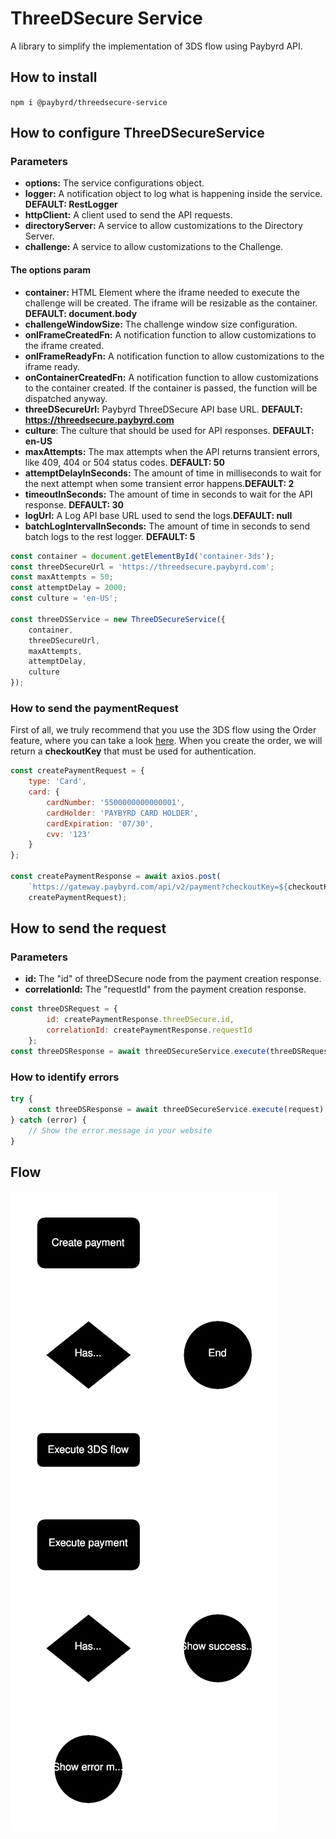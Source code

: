 # ThreeDSecure Service

A library to simplify the implementation of 3DS flow using Paybyrd API.

## How to install

```npm i @paybyrd/threedsecure-service```

## How to configure ThreeDSecureService

### Parameters

* **options:** The service configurations object.
* **logger:** A notification object to log what is happening inside the service. **DEFAULT: RestLogger**
* **httpClient:** A client used to send the API requests.
* **directoryServer:** A service to allow customizations to the Directory Server.
* **challenge:** A service to allow customizations to the Challenge.

#### The options param

* **container:** HTML Element where the iframe needed to execute the challenge will be created. The iframe will be resizable as the container. 
**DEFAULT: document.body**
* **challengeWindowSize:** The challenge window size configuration.
* **onIFrameCreatedFn:** A notification function to allow customizations to the iframe created.
* **onIFrameReadyFn:** A notification function to allow customizations to the iframe ready.
* **onContainerCreatedFn:** A notification function to allow customizations to the container created. If the container is passed, the function will be dispatched anyway.
* **threeDSecureUrl:** Paybyrd ThreeDSecure API base URL. **DEFAULT: https://threedsecure.paybyrd.com**
* **culture**: The culture that should be used for API responses. **DEFAULT: en-US**
* **maxAttempts:** The max attempts when the API returns transient errors, like 409, 404 or 504 status codes. **DEFAULT: 50**
* **attemptDelayInSeconds:** The amount of time in milliseconds to wait for the next attempt when some transient error happens.**DEFAULT: 2**
* **timeoutInSeconds:** The amount of time in seconds to wait for the API response. **DEFAULT: 30**
* **logUrl:** A Log API base URL used to send the logs.**DEFAULT: null**
* **batchLogIntervalInSeconds:** The amount of time in seconds to send batch logs to the rest logger. **DEFAULT: 5**


```js
const container = document.getElementById('container-3ds');
const threeDSecureUrl = 'https://threedsecure.paybyrd.com';
const maxAttempts = 50;
const attemptDelay = 2000;
const culture = 'en-US';

const threeDSService = new ThreeDSecureService({
    container,
    threeDSecureUrl,
    maxAttempts,
    attemptDelay,
    culture
});
```

### How to send the paymentRequest

First of all, we truly recommend that you use the 3DS flow using the Order feature, where you can take a look [here](https://docs.paybyrd.com/docs/hosted-form-v2). When you create the order, we will return a **checkoutKey** that must be used for authentication.

```js
const createPaymentRequest = {
    type: 'Card',
    card: {
        cardNumber: '5500000000000001',
        cardHolder: 'PAYBYRD CARD HOLDER',
        cardExpiration: '07/30',
        cvv: '123'
    }
};

const createPaymentResponse = await axios.post(
    `https://gateway.paybyrd.com/api/v2/payment?checkoutKey=${checkoutKey}`,
    createPaymentRequest);
```

## How to send the request

### Parameters
* **id:** The "id" of threeDSecure node from the payment creation response.
* **correlationId:** The "requestId" from the payment creation response.

```js
const threeDSRequest = {
        id: createPaymentResponse.threeDSecure.id,
        correlationId: createPaymentResponse.requestId
    };
const threeDSResponse = await threeDSecureService.execute(threeDSRequest);
```

### How to identify errors

```js
try {
    const threeDSResponse = await threeDSecureService.execute(request);
} catch (error) {
    // Show the error.message in your website
}
```

## Flow

![3DS flow](./images/3DS-flow.svg)